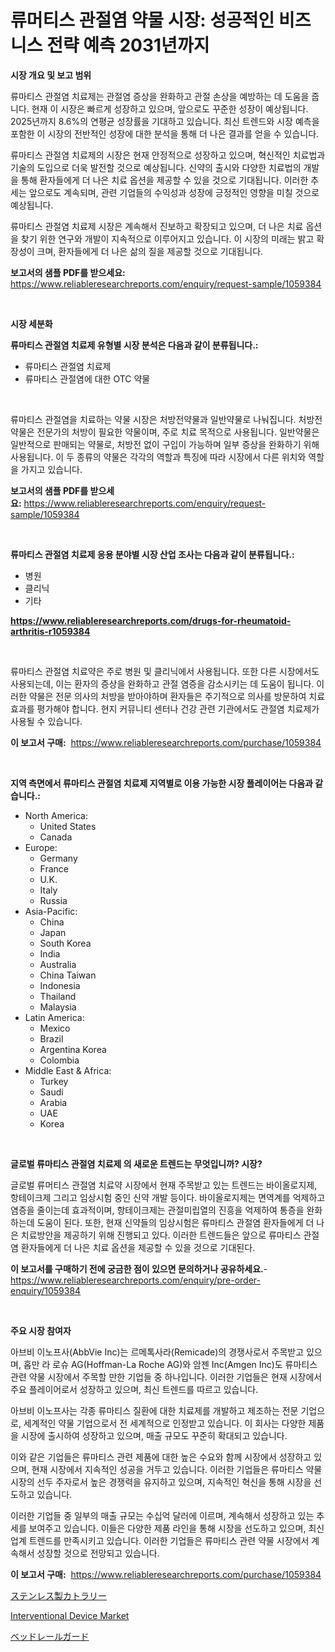 <p><h1>류머티스 관절염 약물 시장: 성공적인 비즈니스 전략 예측 2031년까지</h1></p><p><strong>시장 개요 및 보고 범위</strong></p>
<p><p>류마티스 관절염 치료제는 관절염 증상을 완화하고 관절 손상을 예방하는 데 도움을 줍니다. 현재 이 시장은 빠르게 성장하고 있으며, 앞으로도 꾸준한 성장이 예상됩니다. 2025년까지 8.6%의 연평균 성장률을 기대하고 있습니다. 최신 트렌드와 시장 예측을 포함한 이 시장의 전반적인 성장에 대한 분석을 통해 더 나은 결과를 얻을 수 있습니다.</p><p>류마티스 관절염 치료제의 시장은 현재 안정적으로 성장하고 있으며, 혁신적인 치료법과 기술의 도입으로 더욱 발전할 것으로 예상됩니다. 신약의 출시와 다양한 치료법의 개발을 통해 환자들에게 더 나은 치료 옵션을 제공할 수 있을 것으로 기대됩니다. 이러한 추세는 앞으로도 계속되며, 관련 기업들의 수익성과 성장에 긍정적인 영향을 미칠 것으로 예상됩니다.</p><p>류마티스 관절염 치료제 시장은 계속해서 진보하고 확장되고 있으며, 더 나은 치료 옵션을 찾기 위한 연구와 개발이 지속적으로 이루어지고 있습니다. 이 시장의 미래는 밝고 확장성이 크며, 환자들에게 더 나은 삶의 질을 제공할 것으로 기대됩니다.</p></p>
<p><strong>보고서의 샘플 PDF를 받으세요:</strong> <a href="https://www.reliableresearchreports.com/enquiry/request-sample/1059384">https://www.reliableresearchreports.com/enquiry/request-sample/1059384</a></p>
<p>&nbsp;</p>
<p><strong>시장 세분화</strong></p>
<p><strong>류마티스 관절염 치료제 유형별 시장 분석은 다음과 같이 분류됩니다.:</strong></p>
<p><ul><li>류마티스 관절염 치료제</li><li>류마티스 관절염에 대한 OTC 약물</li></ul></p>
<p>&nbsp;</p>
<p><p>류마티스 관절염을 치료하는 약물 시장은 처방전약물과 일반약물로 나눠집니다. 처방전약물은 전문가의 처방이 필요한 약물이며, 주로 치료 목적으로 사용됩니다. 일반약물은 일반적으로 판매되는 약물로, 처방전 없이 구입이 가능하며 일부 증상을 완화하기 위해 사용됩니다. 이 두 종류의 약물은 각각의 역할과 특징에 따라 시장에서 다른 위치와 역할을 가지고 있습니다.</p></p>
<p><strong>보고서의 샘플 PDF를 받으세요:</strong>&nbsp;<a href="https://www.reliableresearchreports.com/enquiry/request-sample/1059384">https://www.reliableresearchreports.com/enquiry/request-sample/1059384</a></p>
<p>&nbsp;</p>
<p><strong> 류마티스 관절염 치료제 응용 분야별 시장 산업 조사는 다음과 같이 분류됩니다.:</strong></p>
<p><ul><li>병원</li><li>클리닉</li><li>기타</li></ul></p>
<p><strong><a href="https://www.reliableresearchreports.com/drugs-for-rheumatoid-arthritis-r1059384">https://www.reliableresearchreports.com/drugs-for-rheumatoid-arthritis-r1059384</a></strong></p>
<p>&nbsp;</p>
<p><p>류마티스 관절염 치료약은 주로 병원 및 클리닉에서 사용됩니다. 또한 다른 시장에서도 사용되는데, 이는 환자의 증상을 완화하고 관절 염증을 감소시키는 데 도움이 됩니다. 이러한 약물은 전문 의사의 처방을 받아야하며 환자들은 주기적으로 의사를 방문하여 치료 효과를 평가해야 합니다. 현지 커뮤니티 센터나 건강 관련 기관에서도 관절염 치료제가 사용될 수 있습니다.</p></p>
<p><strong>이 보고서 구매:</strong>&nbsp; <a href="https://www.reliableresearchreports.com/purchase/1059384">https://www.reliableresearchreports.com/purchase/1059384</a></p>
<p>&nbsp;</p>
<p><strong>지역 측면에서 류마티스 관절염 치료제 지역별로 이용 가능한 시장 플레이어는 다음과 같습니다.:</strong></p>
<p><ul>
    <li>
        North America:
        <ul>
            <li>United States</li>
            <li>Canada</li>
        </ul>
    </li>
    <li>
        Europe:
        <ul>
            <li>Germany</li>
            <li>France</li>
            <li>U.K.</li>
            <li>Italy</li>
            <li>Russia</li>
        </ul>
    </li>
    <li>
        Asia-Pacific:
        <ul>
            <li>China</li>
            <li>Japan</li>
            <li>South Korea</li>
            <li>India</li>
            <li>Australia</li>
            <li>China Taiwan</li>
            <li>Indonesia</li>
            <li>Thailand</li>
            <li>Malaysia</li>
        </ul>
    </li>
    <li>
        Latin America:
        <ul>
            <li>Mexico</li>
            <li>Brazil</li>
            <li>Argentina Korea</li>
            <li>Colombia</li>
        </ul>
    </li>
    <li>
        Middle East & Africa:
        <ul>
            <li>Turkey</li>
            <li>Saudi</li>
            <li>Arabia</li>
            <li>UAE</li>
            <li>Korea</li>
        </ul>
    </li>
    </ul></p>
<p>&nbsp;</p>
<p><strong>글로벌 류마티스 관절염 치료제 의 새로운 트렌드는 무엇입니까? 시장?</strong></p>
<p><p>글로벌 류머티스 관절염 치료약 시장에서 현재 주목받고 있는 트렌드는 바이올로지제, 항테이크제 그리고 임상시험 중인 신약 개발 등이다. 바이올로지제는 면역계를 억제하고 염증을 줄이는데 효과적이며, 항테이크제는 관절미립열의 진흥을 억제하여 통증을 완화하는데 도움이 된다. 또한, 현재 신약들의 임상시험은 류마티스 관절염 환자들에게 더 나은 치료방안을 제공하기 위해 진행되고 있다. 이러한 트렌드들은 앞으로 류마티스 관절염 환자들에게 더 나은 치료 옵션을 제공할 수 있을 것으로 기대된다.</p></p>
<p><strong>이 보고서를 구매하기 전에 궁금한 점이 있으면 문의하거나 공유하세요.</strong>- <a href="https://www.reliableresearchreports.com/enquiry/pre-order-enquiry/1059384">https://www.reliableresearchreports.com/enquiry/pre-order-enquiry/1059384</a></p>
<p>&nbsp;</p>
<p><strong>주요 시장 참여자</strong></p>
<p><p>아브비 이노프사(AbbVie Inc)는 르메톡사라(Remicade)의 경쟁사로서 주목받고 있으며, 홉만 라 로슈 AG(Hoffman-La Roche AG)와 암젠 Inc(Amgen Inc)도 류마티스 관련 약물 시장에서 주목할 만한 기업들 중 하나입니다. 이러한 기업들은 현재 시장에서 주요 플레이어로서 성장하고 있으며, 최신 트렌드를 따르고 있습니다.</p><p>아브비 이노프사는 각종 류마티스 질환에 대한 치료제를 개발하고 제조하는 전문 기업으로, 세계적인 약물 기업으로서 전 세계적으로 인정받고 있습니다. 이 회사는 다양한 제품을 시장에 출시하여 성장하고 있으며, 매출 규모도 꾸준히 확대되고 있습니다.</p><p>이와 같은 기업들은 류마티스 관련 제품에 대한 높은 수요와 함께 시장에서 성장하고 있으며, 현재 시장에서 지속적인 성공을 거두고 있습니다. 이러한 기업들은 류마티스 약물 시장의 선두 주자로서 높은 경쟁력을 유지하고 있으며, 지속적인 혁신을 통해 시장을 선도하고 있습니다.</p><p>이러한 기업들 중 일부의 매출 규모는 수십억 달러에 이르며, 계속해서 성장하고 있는 추세를 보여주고 있습니다. 이들은 다양한 제품 라인을 통해 시장을 선도하고 있으며, 최신 업계 트렌드를 만족시키고 있습니다. 이러한 기업들은 류마티스 관련 약물 시장에서 계속해서 성장할 것으로 전망되고 있습니다.</p></p>
<p><strong>이 보고서 구매:</strong>&nbsp;&nbsp;<a href="https://www.reliableresearchreports.com/purchase/1059384">https://www.reliableresearchreports.com/purchase/1059384</a></p>
<p><p><a href="https://medium.com/@baileeupton1902/%E3%82%B9%E3%83%86%E3%83%B3%E3%83%AC%E3%82%B9%E8%A3%BD%E3%82%AB%E3%83%88%E3%83%A9%E3%83%AA%E3%83%BC%E5%B8%82%E5%A0%B4%E3%81%AE%E5%B1%95%E6%9C%9B-%E6%A5%AD%E7%95%8C%E6%A6%82%E8%A6%81%E3%81%A8%E4%BA%88%E6%B8%AC-2024%E5%B9%B4%E3%81%8B%E3%82%892031%E5%B9%B4-42aaaee6778c">ステンレス製カトラリー</a></p><p><a href="https://github.com/ChiragRP21/Market-Research-Report-List-4/blob/main/interventional-device-market.md">Interventional Device Market</a></p><p><a href="https://medium.com/@baileeupton1902/%E3%83%99%E3%83%83%E3%83%89%E3%83%AC%E3%83%BC%E3%83%AB%E3%82%AC%E3%83%BC%E3%83%89%E5%B8%82%E5%A0%B4%E5%B1%95%E6%9C%9B-%E6%A5%AD%E7%95%8C%E3%81%AE%E6%A6%82%E8%A6%81%E3%81%A8%E4%BA%88%E6%B8%AC-2024%E5%B9%B4%E3%81%8B%E3%82%892031%E5%B9%B4-57e70c6e3960">ベッドレールガード</a></p></p>